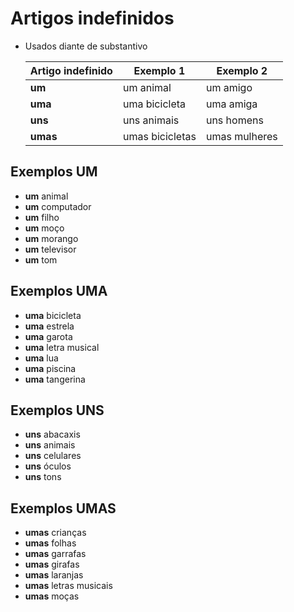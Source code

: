 # Artigos indefinidos

* Usados diante de substantivo

  | Artigo indefinido | Exemplo 1       | Exemplo 2     |
  | --                | --              | --            |
  | **um**            | um animal       | um amigo      |
  | **uma**           | uma bicicleta   | uma amiga     |
  | **uns**           | uns animais     | uns homens    |
  | **umas**          | umas bicicletas | umas mulheres |

## Exemplos UM

* **um** animal
* **um** computador
* **um** filho
* **um** moço
* **um** morango
* **um** televisor
* **um** tom

## Exemplos UMA

* **uma** bicicleta
* **uma** estrela
* **uma** garota
* **uma** letra musical
* **uma** lua
* **uma** piscina
* **uma** tangerina

## Exemplos UNS

* **uns** abacaxis
* **uns** animais
* **uns** celulares
* **uns** óculos
* **uns** tons

## Exemplos UMAS

* **umas** crianças
* **umas** folhas
* **umas** garrafas
* **umas** girafas
* **umas** laranjas
* **umas** letras musicais
* **umas** moças
